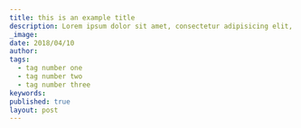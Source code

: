 ```yaml
---
title: this is an example title
description: Lorem ipsum dolor sit amet, consectetur adipisicing elit, sed do eiusmod tempor incididunt ut labore et dolore magna aliqua. Ut enim ad minim veniam, quis nostrud exercitation ullamco laboris nisi ut aliquip ex ea commodo consequat.
_image:
date: 2018/04/10
author:
tags:
  - tag number one
  - tag number two
  - tag number three
keywords:
published: true
layout: post
---
```


